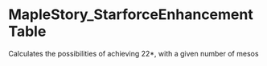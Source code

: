 # MapleStory_StarforceEnhancementTable
Calculates the possibilities of achieving 22*, with a given number of mesos

